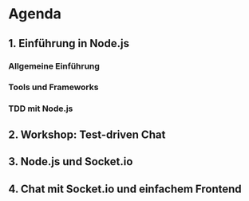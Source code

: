 # Agenda
## 1. Einführung in Node.js
### Allgemeine Einführung
### Tools und Frameworks
### TDD mit Node.js
## 2. Workshop: Test-driven Chat 
## 3. Node.js und Socket.io
## 4. Chat mit Socket.io und einfachem Frontend